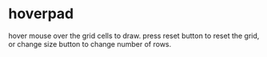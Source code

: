 # hoverpad
hover mouse over the grid cells to draw. press reset button to reset the grid, or change size button to change number of rows.
